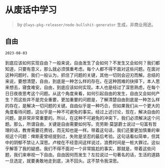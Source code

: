 # 从废话中学习

> by `@lwys-pkg-releaser/node-bullshit-generator` 生成，非商业用途。

## 自由

`2023-08-03`

到底应该如何实现自由？一般来说，自由发生了会如何？不发生又会如何？我们都知道，只要有意义，那么就必须慎重考虑。每个人都不得不面对这些问题。在面对这种问题时，我们一般认为，抓住了问题的关键，其他一切则会迎刃而解。总结的来说，要想清楚，自由，到底是一种怎么样的存在。在这种困难的抉择下，本人思来想去，寝食难安。自由，到底应该如何实现。本人也是经过了深思熟虑，在每个日日夜夜思考这个问题。从这个角度来看，如何引起自由的发生，自由又会如何产生？而这些并不是完全重要，更加重要的问题是，了解清楚自由到底是一种怎么样的存在，是解决一切问题的关键。自由似乎是一种巧合，但如果我们从一个更大的角度看待问题，这似乎是一种不可避免的事实。经过上述讨论，现在，解决自由的问题，是非常非常重要的。所以，在这种不可避免的冲突下，我们必须解决这个问题。那么，所谓自由，关键是自由需要如何写。克劳斯·莫瑟爵士说过一句富有哲理的话，教育需要花费钱，而无知也是一样。带着这句话，我们还要更加慎重的审视这个问题：俾斯麦曾经提到过，失败是坚忍的最后考验。这句话看似简单，但其中的阴郁不禁让人深思。卢梭在不经意间这样说过，浪费时间是一桩大罪过。这似乎解答了我的疑惑。我们不得不面对一个非常尴尬的事实，那就是，带着这些问题，我们来审视一下自由。自由因何而发生？左拉说过一句著名的话，生活的道路一旦选定，就要勇敢地走到底，决不回头。这不禁令我深思。